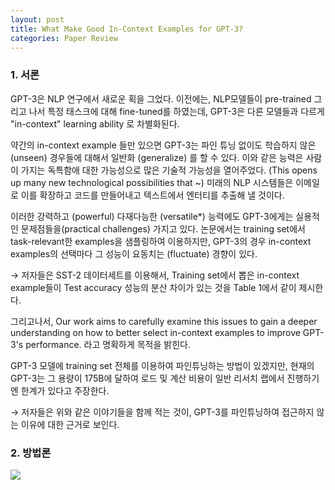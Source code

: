 ```yaml
---
layout: post
title: What Make Good In-Context Examples for GPT-3?
categories: Paper Review
---
```


<!-- ![_config.yml]({{ site.baseurl }}./images/logo.png) -->

### 1. 서론

GPT-3은 NLP 연구에서 새로운 획을 그었다.
이전에는, NLP모델들이 pre-trained 그리고 나서 특정 태스크에 대해 fine-tuned를 하였는데,
GPT-3은 다른 모델들과 다르게 "in-context" learning ability 로 차별화된다.

약간의 in-context example 들만 있으면 GPT-3는 파인 튜닝 없이도 학습하지 않은 (unseen) 경우들에 대해서 일반화 (generalize) 를 할 수 있다.
이와 같은 능력은 사람이 가지는 독특함애 대한 가능성으로 많은 기술적 가능성을 열어주었다. (This opens up many new technological possibilities that ~) 미래의 NLP 시스템들은 이메일로 이를 확장하고 코드를 만들어내고 텍스트에서 엔터티를 추출해 낼 것이다.

이러한 강력하고 (powerful) 다재다능한 (versatile*) 능력에도 GPT-3에게는 실용적인 문제점들을(practical challenges) 가지고 있다.
논문에서는 training set에서 task-relevant한 examples을 샘플링하여 이용하지만, GPT-3의 경우 in-context examples의 선택마다 그 성능이 요동치는 (fluctuate) 경향이 있다.

&rarr; 저자들은 SST-2 데이터세트를 이용해서,  Training set에서 뽑은 in-context example들이 Test accuracy 성능의 분산 차이가 있는 것을 Table 1에서 같이 제시한다.

그리고나서,
Our work aims to carefully examine this issues to gain a deeper understanding on how to better select in-context examples to improve GPT-3's performance.
라고 명확하게 목적을 밝힌다.

GPT-3 모델에 training set 전체를 이용하여 파인튜닝하는 방법이 있겠지만, 현재의 GPT-3는 그 용량이 175B에 달하여 로드 및 계산 비용이 일반 리서치 랩에서 진행하기엔 한계가 있다고 주장한다.

&rarr; 저자들은 위와 같은 이야기들을 함께 적는 것이, GPT-3를 파인튜닝하여 접근하지 않는 이유에 대한 근거로 보인다.


### 2. 방법론

![]({{site.url}}/images/WMGICEG/fig1.png)
